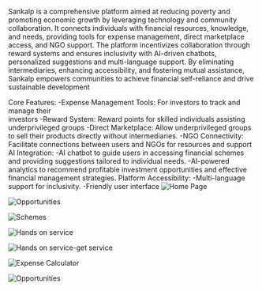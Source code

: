   Sankalp is a comprehensive platform aimed at reducing poverty and promoting
 economic growth by leveraging technology and community collaboration. It
 connects individuals with financial resources, knowledge, and needs, providing
 tools for expense management, direct marketplace access, and NGO support. The
 platform incentivizes collaboration through reward systems and ensures inclusivity
 with AI-driven chatbots, personalized suggestions and multi-language support. By
 eliminating intermediaries, enhancing accessibility, and fostering mutual assistance,
 Sankalp empowers communities to achieve financial self-reliance and drive
 sustainable development


 Core Features:
                  -Expense Management Tools: For investors to track and manage their             
                    investors
                  -Reward System: Reward points for skilled individuals assisting                                              
                    underprivileged groups
                  -Direct Marketplace: Allow underprivileged groups to sell their products 
                    directly without intermediaries.
                  -NGO Connectivity: Facilitate connections between users and NGOs for
                    resources and support
 AI Integration:
               -AI chatbot to guide users in accessing financial schemes and
                 providing suggestions tailored to individual needs.
               -AI-powered analytics to recommend profitable investment
                 opportunities and effective financial management strategies.
 Platform Accessibility:
               -Multi-language support for inclusivity.
               -Friendly user interface
![Home Page](https://github.com/user-attachments/assets/61c368ca-27ef-45b9-87da-456efb2e9342)


![Opportunities](https://github.com/user-attachments/assets/93a17801-4a83-4592-80ae-598f667262ae)


![Schemes](https://github.com/user-attachments/assets/4ab1cedf-148f-44dc-b814-e03b144aef3f)


![Hands on service](https://github.com/user-attachments/assets/de1b2fef-38d8-4918-a872-a3b03bbb9ec0)


![Hands on service-get service](https://github.com/user-attachments/assets/9ed9f2f1-f569-4f20-80e6-8c1ac9977a60)


![Expense Calculator](https://github.com/user-attachments/assets/03cc9c58-5205-472a-a23b-12a12b6faa94)


![Opportunities](https://github.com/user-attachments/assets/05efc973-126b-4a4d-9cfa-7b2d99202064)




